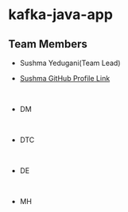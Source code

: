 # kafka-java-app

## Team Members

- Sushma Yedugani(Team Lead)

- [Sushma GitHub Profile Link](https://github.com/sushma95)


<br>


- DM

<br>

- DTC

<br>

- DE

<br>

- MH



